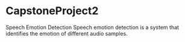 # CapstoneProject2
Speech Emotion Detection 
Speech emotion detection is a system that identifies the emotion of different audio samples.
